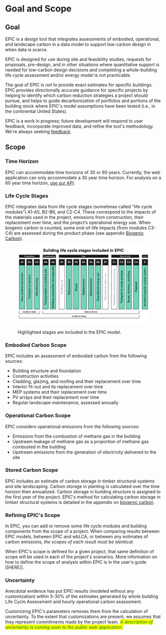 # Goal and Scope

## Goal

EPIC is a design tool that integrates assessments of embodied, operational, and landscape carbon in a data model to support low-carbon design in when data is scarce.

EPIC is designed for use during site and feasibility studies, requests for proposals, pre-design, and in other situations where quantitative support is needed for low-carbon design decisions and completing a whole-building life cycle assessment and/or energy model is not practicable.&#x20;

The goal of EPIC is _not_ to provide exact estimates for specific buildings. EPIC provides directionally accurate guidance for specific projects by helping to identify which carbon reduction strategies a project should pursue, and helps to guide decarbonization of portfolios and portions of the building stock where EPIC's model assumptions have been tested (i.e., in the continental United States).&#x20;

EPIC is a work in progress; future development will respond to user feedback, incorporate improved data, and refine the tool's methodology. We're always seeking [feedback](mailto:epic@ehdd.com?subject=Feedback).

## Scope

### Time Horizon

EPIC can accommodate time horizons of 30 or 60 years. Currently, the web application can only accommodate a 30 year time horizon. For analysis on a 60 year time horizon, [use our API](../access-epic-via-api.md).&#x20;

### Life Cycle Stages

EPIC integrates data from life cycle stages (sometimes called "life cycle modules") A1-A5, B2-B6, and C2-C4. These correspond to the impacts of the materials used in the project, emissions from  construction, their replacement over time, and the project’s operational energy use. When biogenic carbon is counted, some end-of-life impacts (from modules C3-C4) are assessed during the product phase (see appendix [Biogenic Carbon](broken-reference)).

<figure><img src="../.gitbook/assets/EPIC - Included LIfe Cycle Stages.png" alt=""><figcaption><p>Highlighted stages are included in the EPIC model.</p></figcaption></figure>

### Embodied Carbon Scope

EPIC includes an assessment of embodied carbon from the following sources:

* Building structure and foundation
* Construction activities
* Cladding, glazing, and roofing and their replacement over time
* Interior fit-out and its replacement over time
* MEP systems and their replacement over time
* PV arrays and their replacement over time
* Regular landscape maintenance, assessed annually

### Operational Carbon Scope

EPIC considers operational emissions from the following sources:

* Emissions from the combustion of methane gas in the building
* Upstream leakage of methane gas as a proportion of methane gas combusted in the building
* Upstream emissions from the generation of electricity delivered to the site

### Stored Carbon Scope

EPIC includes an estimate of carbon storage in timber structural systems and site landscaping. Carbon storage in planting is calculated over the time horizon then annualized. Carbon storage in building structure is assigned to the first year of the project. EPIC's method for calculating carbon storage in timber structural systems is detailed in the appendix on [biogenic carbon](broken-reference).

### Refining EPIC's Scope

In EPIC, you can add or remove some life cycle modules and building components from the scope of a project. When comparing results between EPIC models, between EPIC and wbLCA, or between any estimates of carbon emissions, _the scopes of each result must be identical._&#x20;

When EPIC's scope is defined for a given project, that same definition of scope will be used in each of the project's scenarios. More information on how to define the scope of analysis within EPIC is in the user's guide \[\[HERE]].

### Uncertainty

Anecdotal evidence has put EPIC results (modeled without any customization) within 5-30% of the estimates generated by whole building Life Cycle Assessment and hourly operational carbon assessment.&#x20;

Customizing EPIC's parameters removes them from the calculation of uncertainty. To the extent that customizations are present, we assumes that they represent commitments made by the project team. _<mark style="color:green;">A description of uncertainty is coming soon to the public web application.</mark>_
